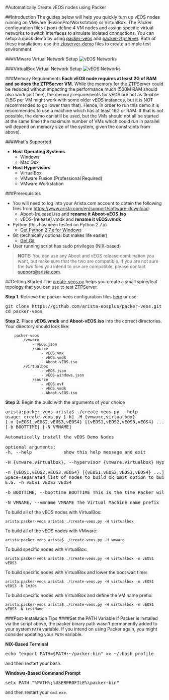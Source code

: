 #Automatically Create vEOS nodes using Packer

##Introduction
The guides below will help you quickly turn up vEOS nodes running on VMware (FusionPro/Workstation) or VirtualBox. The Packer configuration files (.json) define 4 VM nodes and assign specific virtual networks to switch interfaces to simulate isolated connections. You can setup a quick demo by using [packer-veos](https://github.com/arista-eosplus/packer-veos) and [packer-ztpserver](https://github.com/arista-eosplus/packer-ztpserver). Both of these installations use the [ztpserver-demo](https://github.com/arista-eosplus/ztpserver-demo) files to create a simple test environment.

###VMware Virtual Network Setup
![vEOS Networks](https://raw.githubusercontent.com/arista-eosplus/packer-veos/master/gh-pages/images/vEOS-spine-leaf-vmware.jpg)

###VirtualBox Virtual Network Setup
![vEOS Networks](https://raw.githubusercontent.com/arista-eosplus/packer-veos/master/gh-pages/images/vEOS-spine-leaf-vbox.jpg)

###Memory Requirements
**Each vEOS node requires at least 2G of RAM and so does the ZTPServer VM.** While the memory for the ZTPServer could be reduced without impacting the performance much (500M RAM should also work just fine), the memory requirements for vEOS are not as flexible (1.5G per VM might work with some older vEOS instances, but it is NOT recommended to go lower than that). Hence, in order to run this demo it is recommended to use a machine which has at least 16G or RAM. If that is not possible, the demo can still be used, but the VMs should not all be started at the same time (the maximum number of VMs which could run in parallel will depend on memory size of the system, given the constraints from above).

###What's Supported
* **Host Operating Systems**
  * Windows
  * Mac Osx
* **Host Hypervisors**
  * VirtualBox
  * VMware Fusion (Professional Required)
  * VMware Workstation

###Prerequisites
* You will need to log into your Arista.com account to obtain the following files from https://www.arista.com/en/support/software-download:
  * Aboot-[release].iso and **rename it Aboot-vEOS.iso**
  * vEOS-[release].vmdk and **rename it vEOS.vmdk**
* Python (this has been tested on Python 2.7.x)
  * [Get Python 2.7.x for Windows](https://www.python.org/downloads/windows/)
* Git (technically optional but makes life easier)
  * [Get Git](http://git-scm.com/downloads)
* User running script has sudo privileges (NIX-based)

> **NOTE:** You can use any Aboot and vEOS release combination you want, but make sure that the two are compatible. If you are not sure the two files you intend to use are compatible, please contact support@arista.com.

##Getting Started
The [create-veos.py](https://github.com/arista-eosplus/packer-veos/blob/master/create-veos.py) helps you create a small spine/leaf topology that you can use to test ZTPServer.

**Step 1.** Retrieve the packer-veos configuration files [here](https://github.com/arista-eosplus/packer-veos/archive/master.zip) or use:
<pre>
git clone https://github.com/arista-eosplus/packer-veos.git
cd packer-veos
</pre>

**Step 2.** Place **vEOS.vmdk** and **Aboot-vEOS.iso** into the correct directories. Your directory should look like:

```
    packer-veos
        /vmware
            - vEOS.json
            /source
                - vEOS.vmx
                - vEOS.vmdk
                - Aboot-vEOS.iso
        /virtualbox
                - vEOS.json
                - vEOS-windows.json
            /source
                - vEOS.ovf
                - vEOS.vmdk
                - Aboot-vEOS.iso
```
**Step 3.** Begin the build with the arguments of your choice
<pre>
arista:packer-veos arista$ ./create-veos.py --help
usage: create-veos.py [-h] -H {vmware,virtualbox}
[-n {vEOS1,vEOS2,vEOS3,vEOS4} [{vEOS1,vEOS2,vEOS3,vEOS4} ...]]
[-b BOOTTIME] [-N VMNAME]

Automatically install the vEOS Demo Nodes

optional arguments:
-h, --help            show this help message and exit

-H {vmware,virtualbox}, --hypervisor {vmware,virtualbox} Hypervisor to create VM in

-n {vEOS1,vEOS2,vEOS3,vEOS4} [{vEOS1,vEOS2,vEOS3,vEOS4} ...], --nodes {vEOS1,vEOS2,vEOS3,vEOS4} [{vEOS1,vEOS2,vEOS3,vEOS4} ...]
Space-separated list of nodes to build OR omit option to build all
E.G. -n vEOS1 vEOS3 vEOS4

-b BOOTTIME, --boottime BOOTTIME This is the time Packer will wait before it sends commands over VNC

-N VMNAME, --vmname VMNAME The Virtual Machine name prefix
</pre>

To build all of the vEOS nodes with VirtualBox:
```
arista:packer-veos arista$ ./create-veos.py -H virtualbox
```

To build all of the vEOS nodes with VMware:
```
arista:packer-veos arista$ ./create-veos.py -H vmware
```

To build specific nodes with VirtualBox:
```
arista:packer-veos arista$ ./create-veos.py -H virtualbox -n vEOS1 vEOS3
```

To build specific nodes with VirtualBox and lower the boot wait time:
```
arista:packer-veos arista$ ./create-veos.py -H virtualbox -n vEOS1 vEOS3 -b 1m30s
```

To build specific nodes with VirtualBox and define the VM name prefix:
```
arista:packer-veos arista$ ./create-veos.py -H virtualbox -n vEOS1 vEOS3 -N testName
```

###Post-Installation Tips
####Set the PATH Variable
If Packer is installed via the script above, the packer binary path wasn't permanently
added to your system ```PATH``` variable.  If you intend on using Packer again, you might consider
updating your ```PATH``` variable.

**NIX-Based Terminal**
<pre>
echo "export PATH=$PATH:~/packer-bin" >> ~/.bash_profile
</pre>
and then restart your bash.

**Windows-Based Command Prompt**
<pre>
setx PATH "%PATH%;%USERPROFILE%\packer-bin"
</pre>
and then restart your ```cmd.exe```.
